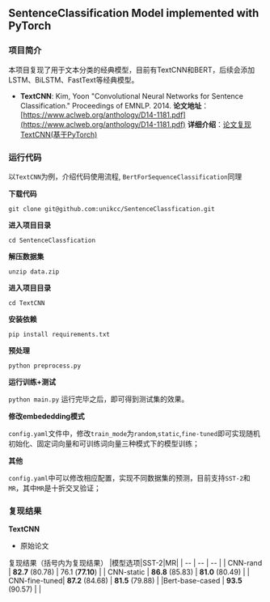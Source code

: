 ## SentenceClassification Model implemented with PyTorch

### 项目简介
本项目复现了用于文本分类的经典模型，目前有TextCNN和BERT，后续会添加LSTM、BiLSTM、FastText等经典模型。
+ **TextCNN**: Kim, Yoon "Convolutional Neural Networks for Sentence Classification." Proceedings of EMNLP. 2014.
**论文地址**：[https://www.aclweb.org/anthology/D14-1181.pdf](https://www.aclweb.org/anthology/D14-1181.pdf)
**详细介绍**：[论文复现TextCNN(基于PyTorch)](https://www.jianshu.com/p/ed0a82780c20)


### 运行代码
以`TextCNN`为例，介绍代码使用流程, `BertForSequenceClassification`同理

**下载代码**

`git clone git@github.com:unikcc/SentenceClassfication.git`

**进入项目目录**

`cd SentenceClassfication`

**解压数据集**

`unzip data.zip`

**进入项目目录**

`cd TextCNN`
    
**安装依赖**

`pip install requirements.txt`

**预处理**

`python preprocess.py`

**运行训练+测试**

`python main.py`
运行完毕之后，即可得到测试集的效果。

**修改embededding模式**

`config.yaml`文件中，修改`train_mode`为`random`,`static`,`fine-tuned`即可实现随机初始化、固定词向量和可训练词向量三种模式下的模型训练；

**其他**

`config.yaml`中可以修改相应配置，实现不同数据集的预测，目前支持`SST-2`和`MR`，其中`MR`是十折交叉验证；

### 复现结果
**TextCNN**
+ 原始论文

复现结果（括号内为复现结果）
|模型选项|SST-2|MR|
| -- | -- | -- |
| CNN-rand | **82.7**  (80.78) | 76.1  (**77.10**) |
| CNN-static | **86.8**  (85.83) | **81.0**  (80.49) |
| CNN-fine-tuned| **87.2**  (84.68) | **81.5**  (79.88) |
|Bert-base-cased | **93.5** (90.57) | |
